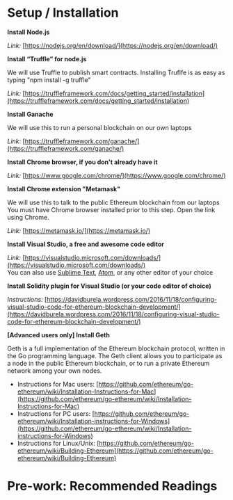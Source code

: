 # Setup / Installation

**Install Node.js**

_Link:_  [https://nodejs.org/en/download/](https://nodejs.org/en/download/)



**Install “Truffle” for node.js**

We will use Truffle to publish smart contracts.
Installing Truflfe is as easy as typing "npm install -g truffle"

_Link:_  [https://truffleframework.com/docs/getting_started/installation](https://truffleframework.com/docs/getting_started/installation)



**Install Ganache**

We will use this to run a personal blockchain on our own laptops

_Link:_ [https://truffleframework.com/ganache/](https://truffleframework.com/ganache/)


  
**Install Chrome browser, if you don't already have it**

_Link:_ [https://www.google.com/chrome/](https://www.google.com/chrome/)  



**Install Chrome extension "Metamask"**

We will use this to talk to the public Ethereum blockchain from our laptops
You must have Chrome browser installed prior to this step. Open the link using Chrome.

_Link:_ [https://metamask.io/](https://metamask.io/)
 
 

**Install Visual Studio, a free and awesome code editor**

_Link:_ [https://visualstudio.microsoft.com/downloads/](https://visualstudio.microsoft.com/downloads/)  
You can also use  [Sublime Text](https://www.sublimetext.com/),  [Atom](https://atom.io/), or any other editor of your choice



**Install Solidity plugin for Visual Studio (or your code editor of choice)**

_Instructions:_ [https://davidburela.wordpress.com/2016/11/18/configuring-visual-studio-code-for-ethereum-blockchain-development/](https://davidburela.wordpress.com/2016/11/18/configuring-visual-studio-code-for-ethereum-blockchain-development/)

  
  
**[Advanced users only] Install Geth**

Geth is a full implementation of the Ethereum blockchain protocol, written in the Go programming language. The Geth client allows you to participate as a node in the public Ethereum blockchain, or to run a private Ethereum network among your own nodes.
-   Instructions for Mac users: [https://github.com/ethereum/go-ethereum/wiki/Installation-Instructions-for-Mac](https://github.com/ethereum/go-ethereum/wiki/Installation-Instructions-for-Mac)  
-   Instructions for PC users: [https://github.com/ethereum/go-ethereum/wiki/Installation-instructions-for-Windows](https://github.com/ethereum/go-ethereum/wiki/Installation-instructions-for-Windows)  
-   Instructions for Linux/Unix: [https://github.com/ethereum/go-ethereum/wiki/Building-Ethereum](https://github.com/ethereum/go-ethereum/wiki/Building-Ethereum)

# Pre-work: Recommended Readings

